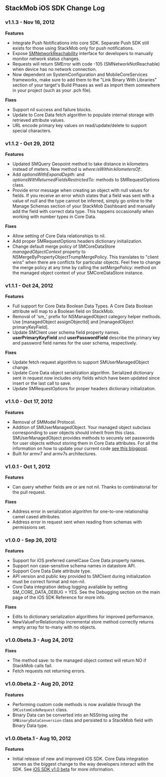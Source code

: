 <h2>StackMob iOS SDK Change Log</h2>

<h3>v1.1.3 - Nov 16, 2012</h3>

**Features**

* Integrate Push Notifications into core SDK.  Separate Push SDK still exists for those using StackMob only for push notifications.
* Expose [SMNetworkReachability](http://stackmob.github.com/stackmob-ios-sdk/Classes/SMNetworkReachability.html) interface for developers to manually monitor network status changes.
* Requests will return SMError with code -105 (SMNetworkNotReachable) when device has no network connection.
* Now dependent on SystemConfiguration and MobileCoreServices frameworks, make sure to add them to the "Link Binary With Libraries" section of your target's Build Phases as well as import them somewhere in your project (such as your .pch file).

**Fixes**

* Support nil success and failure blocks.
* Update to Core Data fetch algorithm to populate internal storage with retrieved attribute values.
* URL encode primary key values on read/update/delete to support special characters.

<h3>v1.1.2 - Oct 29, 2012</h3>

**Features**

* Updated SMQuery Geopoint method to take distance in kilometers instead of meters.  New method is _where:isWithin:kilometersOf:_.
* Add _optionsWithExpandDepth:_ and _optionsWithReturnedFieldsRestrictedTo:_ methods to SMRequestOptions class. 
* Provide error message when creating an object with null values for fields.  If you receive an error which states that a field was sent with a value of null and the type cannot be inferred, simply go online to the Manage Schemas section of your StackMob Dashboard and manually add the field with correct data type.  This happens occasionally when working with number types in Core Data.

**Fixes**

* Allow setting of Core Data relationships to nil.
* Add proper SMRequestOptions headers dictionary initialization.   
* Change default merge policy of SMCoreDataStore _managedObjectContext_ property to NSMergeByPropertyObjectTrumpMergePolicy.  This translates to "client wins" when there are conflicts for particular objects.  Feel free to change the merge policy at any time by calling the _setMergePolicy:_ method on the managed object context of your SMCoreDataStore instance.

<h3>v1.1.1 - Oct 24, 2012</h3>

**Features**

* Full support for Core Data Boolean Data Types.  A Core Data Boolean attribute will map to a Boolean field on StackMob.
* Removal of 'sm_' prefix for NSManagedObject category helper methods.  Use [managedObject assignObjectId] and [managedObject primaryKeyField].
* Update SMClient user schema field property names. **userPrimaryKeyField** and **userPasswordField** describe the primary key and password field names for the user schema, respectively.

**Fixes**

* Update fetch request algorithm to support SMUserManagedObject change.
* Update Core Data object serialization algorithm.  Serialized dictionary sent in request now includes only fields which have been updated since insert or the last call to save.
* Update SMRequestOptions for proper headers dictionary initialization.

<h3>v1.1.0 - Oct 17, 2012</h3>

**Features**

* Removal of SMModel Protocol.  
* Addition of SMUserManagedObject. Your managed object subclass corresponding to user objects should inherit from this class.  SMUserManagedObject provides methods to securely set passwords for user objects without storing them in Core Data attributes. For all the information on how to update your current code [see this blogpost](http://blog.stackmob.com/?p=3547).
* Built for armv7 and armv7s architectures.

<h3>v1.0.1 - Oct 1, 2012</h3>

**Features**

* Can query whether fields are or are not nil. Thanks to combinatorial for the pull request.

**Fixes**

* Address error in serialization algorithm for one-to-one relationship camel cased attributes.
* Address error in request sent when reading from schemas with permissions set.

<h3>v1.0.0 - Sep 26, 2012</h3>

**Features**

* Support for iOS preferred camelCase Core Data property names.
* Support non case-sensitive schema names in datastore API.
* Support Core Data Date attribute type.
* API version and public key provided to SMClient during initialization must be correct format and non-nil.
* Core Data integration debug logging available by setting SM\_CORE\_DATA\_DEBUG = YES. See the Debugging section on the main page of the iOS SDK Reference for more info.

**Fixes**

* Edits to dictionary serialization algorithms for improved performance.
* NewValueForRelationship incremental store method correctly returns empty array for to-many with no objects.

<h3>v1.0.0beta.3 - Aug 24, 2012</h3>

**Fixes** 

* The method save: to the managed object context will return NO if StackMob calls fail.
* Fetch requests not returning errors.

<h3>v1.0.0beta.2 - Aug 20, 2012</h3>

**Features**

* Performing custom code methods is now available through the `SMCustomCodeRequest` class.
* Binary Data can be converted into an NSString using the `SMBinaryDataConversion` class and persisted to a StackMob field with Binary Data type.


<h3>v1.0.0beta.1 - Aug 10, 2012</h3>

**Features**

* Initial release of new and improved iOS SDK.  Core Data integration serves as the biggest change to the way developers interact with the SDK. See [iOS SDK v1.0 beta](https://www.stackmob.com/devcenter/docs/iOS-SDK-v1.0-beta) for more information.